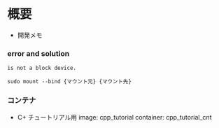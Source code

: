 
# 概要
- 開発メモ

### error and solution
`
is not a block device.
`

`
sudo mount --bind {マウント元} {マウント先}
`


### コンテナ
- C+ チュートリアル用
image: cpp_tutorial
container: cpp_tutorial_cnt




